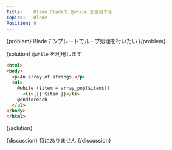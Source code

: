 ```yaml
---
Title:    Blade Bladeで @while を使用する
Topics:   Blade
Position: 9
---
```


{problem}
Bladeテンプレートでループ処理を行いたい
{/problem}

{solution}
`@while` を利用します

```html
<html>
<body>
  <p>An array of strings.</p>
  <ul>
    @while ($item = array_pop($items))
      <li>{{{ $item }}</li>
    @endforeach
  </ul>
</body>
</html>
```
{/solution}

{discussion}
特にありません
{/discussion}
